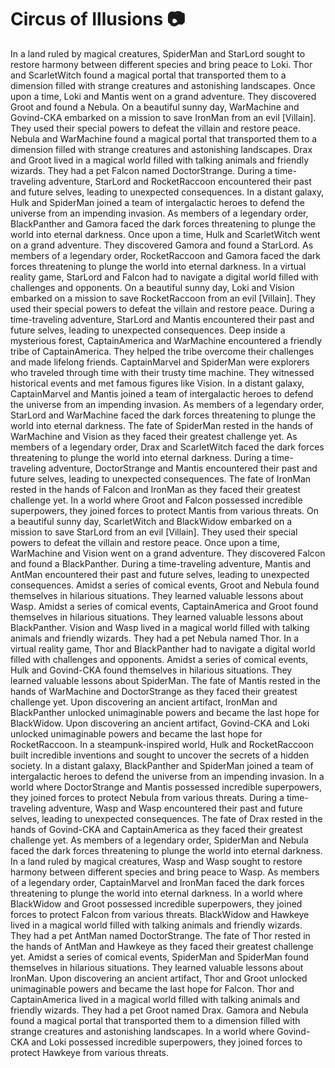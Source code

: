 # Circus of Illusions :camera: 

In a land ruled by magical creatures, SpiderMan and StarLord sought to restore harmony between different species and bring peace to Loki.
Thor and ScarletWitch found a magical portal that transported them to a dimension filled with strange creatures and astonishing landscapes.
Once upon a time, Loki and Mantis went on a grand adventure. They discovered Groot and found a Nebula.
On a beautiful sunny day, WarMachine and Govind-CKA embarked on a mission to save IronMan from an evil [Villain]. They used their special powers to defeat the villain and restore peace.
Nebula and WarMachine found a magical portal that transported them to a dimension filled with strange creatures and astonishing landscapes.
Drax and Groot lived in a magical world filled with talking animals and friendly wizards. They had a pet Falcon named DoctorStrange.
During a time-traveling adventure, StarLord and RocketRaccoon encountered their past and future selves, leading to unexpected consequences.
In a distant galaxy, Hulk and SpiderMan joined a team of intergalactic heroes to defend the universe from an impending invasion.
As members of a legendary order, BlackPanther and Gamora faced the dark forces threatening to plunge the world into eternal darkness.
Once upon a time, Hulk and ScarletWitch went on a grand adventure. They discovered Gamora and found a StarLord.
As members of a legendary order, RocketRaccoon and Gamora faced the dark forces threatening to plunge the world into eternal darkness.
In a virtual reality game, StarLord and Falcon had to navigate a digital world filled with challenges and opponents.
On a beautiful sunny day, Loki and Vision embarked on a mission to save RocketRaccoon from an evil [Villain]. They used their special powers to defeat the villain and restore peace.
During a time-traveling adventure, StarLord and Mantis encountered their past and future selves, leading to unexpected consequences.
Deep inside a mysterious forest, CaptainAmerica and WarMachine encountered a friendly tribe of CaptainAmerica. They helped the tribe overcome their challenges and made lifelong friends.
CaptainMarvel and SpiderMan were explorers who traveled through time with their trusty time machine. They witnessed historical events and met famous figures like Vision.
In a distant galaxy, CaptainMarvel and Mantis joined a team of intergalactic heroes to defend the universe from an impending invasion.
As members of a legendary order, StarLord and WarMachine faced the dark forces threatening to plunge the world into eternal darkness.
The fate of SpiderMan rested in the hands of WarMachine and Vision as they faced their greatest challenge yet.
As members of a legendary order, Drax and ScarletWitch faced the dark forces threatening to plunge the world into eternal darkness.
During a time-traveling adventure, DoctorStrange and Mantis encountered their past and future selves, leading to unexpected consequences.
The fate of IronMan rested in the hands of Falcon and IronMan as they faced their greatest challenge yet.
In a world where Groot and Falcon possessed incredible superpowers, they joined forces to protect Mantis from various threats.
On a beautiful sunny day, ScarletWitch and BlackWidow embarked on a mission to save StarLord from an evil [Villain]. They used their special powers to defeat the villain and restore peace.
Once upon a time, WarMachine and Vision went on a grand adventure. They discovered Falcon and found a BlackPanther.
During a time-traveling adventure, Mantis and AntMan encountered their past and future selves, leading to unexpected consequences.
Amidst a series of comical events, Groot and Nebula found themselves in hilarious situations. They learned valuable lessons about Wasp.
Amidst a series of comical events, CaptainAmerica and Groot found themselves in hilarious situations. They learned valuable lessons about BlackPanther.
Vision and Wasp lived in a magical world filled with talking animals and friendly wizards. They had a pet Nebula named Thor.
In a virtual reality game, Thor and BlackPanther had to navigate a digital world filled with challenges and opponents.
Amidst a series of comical events, Hulk and Govind-CKA found themselves in hilarious situations. They learned valuable lessons about SpiderMan.
The fate of Mantis rested in the hands of WarMachine and DoctorStrange as they faced their greatest challenge yet.
Upon discovering an ancient artifact, IronMan and BlackPanther unlocked unimaginable powers and became the last hope for BlackWidow.
Upon discovering an ancient artifact, Govind-CKA and Loki unlocked unimaginable powers and became the last hope for RocketRaccoon.
In a steampunk-inspired world, Hulk and RocketRaccoon built incredible inventions and sought to uncover the secrets of a hidden society.
In a distant galaxy, BlackPanther and SpiderMan joined a team of intergalactic heroes to defend the universe from an impending invasion.
In a world where DoctorStrange and Mantis possessed incredible superpowers, they joined forces to protect Nebula from various threats.
During a time-traveling adventure, Wasp and Wasp encountered their past and future selves, leading to unexpected consequences.
The fate of Drax rested in the hands of Govind-CKA and CaptainAmerica as they faced their greatest challenge yet.
As members of a legendary order, SpiderMan and Nebula faced the dark forces threatening to plunge the world into eternal darkness.
In a land ruled by magical creatures, Wasp and Wasp sought to restore harmony between different species and bring peace to Wasp.
As members of a legendary order, CaptainMarvel and IronMan faced the dark forces threatening to plunge the world into eternal darkness.
In a world where BlackWidow and Groot possessed incredible superpowers, they joined forces to protect Falcon from various threats.
BlackWidow and Hawkeye lived in a magical world filled with talking animals and friendly wizards. They had a pet AntMan named DoctorStrange.
The fate of Thor rested in the hands of AntMan and Hawkeye as they faced their greatest challenge yet.
Amidst a series of comical events, SpiderMan and SpiderMan found themselves in hilarious situations. They learned valuable lessons about IronMan.
Upon discovering an ancient artifact, Thor and Groot unlocked unimaginable powers and became the last hope for Falcon.
Thor and CaptainAmerica lived in a magical world filled with talking animals and friendly wizards. They had a pet Groot named Drax.
Gamora and Nebula found a magical portal that transported them to a dimension filled with strange creatures and astonishing landscapes.
In a world where Govind-CKA and Loki possessed incredible superpowers, they joined forces to protect Hawkeye from various threats.